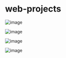 # web-projects


![image](ss/one.png)

![image](ss/two.png)

![image](ss/three.png)

![image](ss/four.png)
